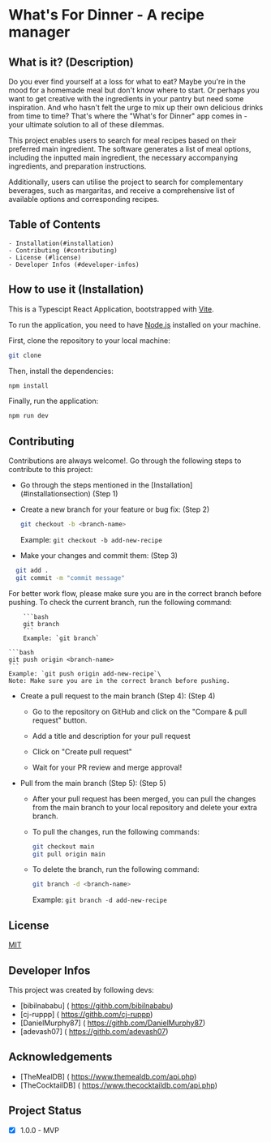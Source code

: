 # What's For Dinner - A recipe manager

## What is it? (Description)

Do you ever find yourself at a loss for what to eat? Maybe you're in the mood for a homemade meal but don't know where to start. Or perhaps you want to get creative with the ingredients in your pantry but need some inspiration. And who hasn't felt the urge to mix up their own delicious drinks from time to time? That's where the "What's for Dinner" app comes in - your ultimate solution to all of these dilemmas.

This project enables users to search for meal recipes based on their preferred main ingredient. The software generates a list of meal options, including the inputted main ingredient, the necessary accompanying ingredients, and preparation instructions.

Additionally, users can utilise the project to search for complementary beverages, such as margaritas, and receive a comprehensive list of available options and corresponding recipes.

## Table of Contents

    - Installation(#installation)
    - Contributing (#contributing)
    - License (#license)
    - Developer Infos (#developer-infos)

## How to use it (Installation)

This is a Typescipt React Application, bootstrapped with [Vite](https://vitejs.dev/).

To run the application, you need to have [Node.js](https://nodejs.org/en/) installed on your machine.

First, clone the repository to your local machine:

```bash
git clone
```

Then, install the dependencies:

```bash
npm install
```

Finally, run the application:

```bash
npm run dev
```

## Contributing

Contributions are always welcome!. Go through the following steps to contribute to this project:

- Go through the steps mentioned in the [Installation] (#installationsection) (Step 1)

- Create a new branch for your feature or bug fix: (Step 2)

  ```bash
  git checkout -b <branch-name>
  ```

  Example: `git checkout -b add-new-recipe`

- Make your changes and commit them: (Step 3)

```bash
  git add .
  git commit -m "commit message"
```

For better work flow, please make sure you are in the correct branch before pushing. To check the current branch, run the following command:

        ```bash
        git branch
        ```
        Example: `git branch`

    ```bash
    git push origin <branch-name>
    ```
    Example: `git push origin add-new-recipe`\
    Note: Make sure you are in the correct branch before pushing.

- Create a pull request to the main branch (Step 4): (Step 4)

  - Go to the repository on GitHub and click on the "Compare & pull request" button.

  - Add a title and description for your pull request

  - Click on "Create pull request"

  - Wait for your PR review and merge approval!

- Pull from the main branch (Step 5): (Step 5)

  - After your pull request has been merged, you can pull the changes from the main branch to your local repository and delete your extra branch.

  - To pull the changes, run the following commands:

    ```bash
    git checkout main
    git pull origin main
    ```

  - To delete the branch, run the following command:

    ```bash
    git branch -d <branch-name>
    ```

    Example: `git branch -d add-new-recipe`

## License

[MIT](https://choosealicense.com/licenses/mit/)

## Developer Infos

This project was created by following devs:

- [bibilnababu] ( https://githb.com/bibilnababu)
- [cj-ruppp] ( https://githb.com/cj-ruppp)
- [DanielMurphy87] ( https://githb.com/DanielMurphy87)
- [adevash07] ( https://githb.com/adevash07)

## Acknowledgements

- [TheMealDB] ( https://www.themealdb.com/api.php)
- [TheCocktailDB] ( https://www.thecocktaildb.com/api.php)

## Project Status

- [x] 1.0.0 - MVP
